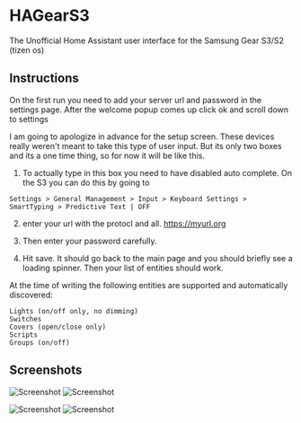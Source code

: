 # HAGearS3
The Unofficial Home Assistant user interface for the Samsung Gear S3/S2 (tizen os)

## Instructions
On the first run you need to add your server url and password in the settings page. After the welcome popup comes up click ok and scroll down to settings

I am going to apologize in advance for the setup screen. These devices really weren't meant to take this type of user input. But its only two boxes and its a one time thing, so for now it will be like this.

1. To actually type in this box you need to have disabled auto complete. On the S3 you can do this by going to 

```Settings > General Management > Input > Keyboard Settings > SmartTyping > Predictive Text | OFF```

2. enter your url with the protocl and all. https://myurl.org

3. Then enter your password carefully.
4. Hit save. It should go back to the main page and you should briefly see a loading spinner. Then your list of entities should work.

At the time of writing the following entities are supported and automatically discovered:

```
Lights (on/off only, no dimming)
Switches
Covers (open/close only)
Scripts
Groups (on/off)
```

## Screenshots
![Screenshot](screenshots/home.png?raw=true)
![Screenshot](screenshots/lights.png?raw=true)

![Screenshot](screenshots/switches.png?raw=true)
![Screenshot](screenshots/covers.png?raw=true)
